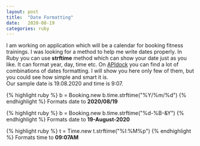 ```yaml
---
layout: post
title:  "Date Formatting"
date:   2020-08-19
categories: ruby
---
```

I am working on application which will be a calendar for booking fitness trainings. I was looking for a method to help me write dates properly. In Ruby you can use <b>strftime</b> method which can show your date just as you like. It can format year, day, time etc. On [APIdock] you can find a lot of combinations of dates formatting. I will show you here only few of them, but you could see how simple and smart it is.<br>
Our sample date is 19.08.2020 and time is 9:07.

{% highlight ruby %}
b = Booking.new
b.time.strftime("%Y/%m/%d") 
{% endhighlight %}
Formats date to <b>2020/08/19</b>

{% highlight ruby %}
b = Booking.new
b.time.strftime("%d-%B-&Y")
{% endhighlight %}
Formats date to <b>19-August-2020</b>

{% highlight ruby %}
t = Time.new
t.strftime("%I:%M%p")
{% endhighlight %}
Formats time to <b>09:07AM</b>

[APIdock]: https://apidock.com/ruby/DateTime/strftime